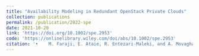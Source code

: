 ```yaml
---
title: "Availability Modeling in Redundant OpenStack Private Clouds"
collection: publications
permalink: /publication/2022-spe
date: 2021-10-20
link: 'https://doi.org/10.1002/spe.2953'
code: 'https://onlinelibrary.wiley.com/doi/abs/10.1002/spe.2953'
citation: '•	M. Faraji, E. Ataie, R. Entezari-Maleki, and A. Movaghar, &quot;Availability Modeling in Redundant OpenStack Private Clouds,&quot; <i>Software: Practice and Experience</i>, Vol. 51, No. 6, 2021.'
---
```

